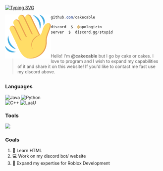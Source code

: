 [![Typing SVG](https://readme-typing-svg.demolab.com?font=Silkscreen&pause=1000&color=FFFFFF&width=435&lines=CRUEL.LOL+%7C+PERSONAL+BIO)](https://git.io/typing-svg)

<img align="left" src="https://github.com/cakecable/cakecable/blob/main/images/waving-hand-sign-emoji-2048x1980-s2qlps2b.png" width="147" alt="Wave Image" /> 

```powershell
github.com/cakecable
```

```php
discord  $  @apologizin
server  $  discord.gg/stupid
```

## 
&zwnj;

> Hello! I'm **@cakecable** but I go by cake or cakes. I love to program and I wish to expand my capabilities of it and share it on this website! If you'd like to contact me fast use my discord above.

## 

### Languages
<p align="left">
<img alt="Java" src="https://img.shields.io/badge/-java-black?style=for-the-badge&logo=java" />
<img alt="Python" src="https://img.shields.io/badge/-python-black?style=for-the-badge&logo=python" /><br>
<img alt="C++" src="https://img.shields.io/badge/-c++-black?style=for-the-badge&logo=cplusplus" />
<img alt="LuaU" src="https://img.shields.io/badge/-lua-black?style=for-the-badge&logo=lua" />

</p>

### Tools
<p align="left"> <a href="https://github.com/cakecable"><img src="https://skillicons.dev/icons?i=vscode,visualstudio,godot,github"> </a> </p>


### Goals

1. 🔭 Learn HTML
2. 💻 Work on my discord bot/ website
3. 🌱 Expand my expertise for Roblox Development

